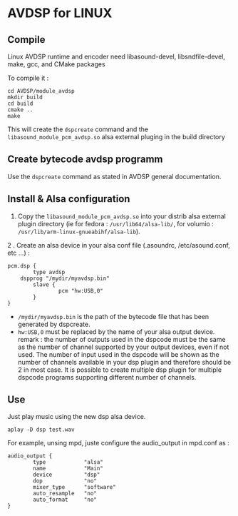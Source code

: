 # AVDSP for LINUX

## Compile

Linux AVDSP runtime and encoder need libasound-devel, libsndfile-devel, make, gcc, and CMake packages

To compile it : 
```
cd AVDSP/module_avdsp
mkdir build
cd build
cmake ..
make 
```

This will create the `dspcreate` command and the  `libasound_module_pcm_avdsp.so` alsa external pluging in the build directory

## Create bytecode avdsp programm

Use the `dspcreate` command as stated in AVDSP general documentation.

## Install & Alsa configuration

1. Copy the `libasound_module_pcm_avdsp.so` into your distrib alsa external plugin directory (ie for fedora : `/usr/lib64/alsa-lib/`, for volumio : `/usr/lib/arm-linux-gnueabihf/alsa-lib`).

2 . Create an alsa device in your alsa conf file (.asoundrc, /etc/asound.conf, etc ...) :

```
pcm.dsp {
        type avdsp
	dspprog "/mydir/myavdsp.bin"
        slave {
                pcm "hw:USB,0"
        }
}
```

* `/mydir/myavdsp.bin` is the path of the bytecode file that has been generated by dspcreate.
* `hw:USB,0` must be replaced by the name of your alsa output device.
remark : the number of outputs used in the dspcode must be the same as the number of channel supported by your output devices, even if not used. 
The number of input used in the dspcode will be shown as the number of channels available in your dsp plugin and therefore should be 2 in most case. 
It is possible to create multiple dsp plugin for multiple dspcode programs supporting different number of channels.

 ## Use

Just play music using the new dsp alsa device.

```
aplay -D dsp test.wav
```

For example, unsing mpd, juste configure the audio_output in mpd.conf as :

```
audio_output {
        type            "alsa"
        name            "Main"
        device          "dsp"
        dop             "no"
        mixer_type      "software"
        auto_resample   "no"
        auto_format     "no"
}
```


